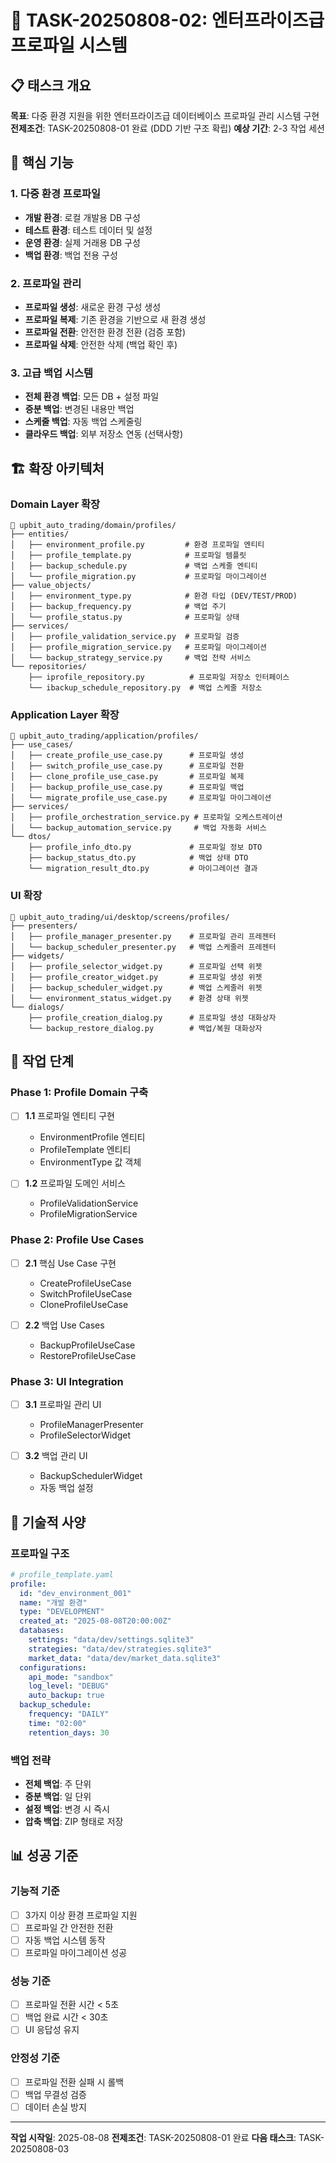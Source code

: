 # 🏢 TASK-20250808-02: 엔터프라이즈급 프로파일 시스템

## 📋 **태스크 개요**

**목표**: 다중 환경 지원을 위한 엔터프라이즈급 데이터베이스 프로파일 관리 시스템 구현
**전제조건**: TASK-20250808-01 완료 (DDD 기반 구조 확립)
**예상 기간**: 2-3 작업 세션

## 🎯 **핵심 기능**

### **1. 다중 환경 프로파일**
- **개발 환경**: 로컬 개발용 DB 구성
- **테스트 환경**: 테스트 데이터 및 설정
- **운영 환경**: 실제 거래용 DB 구성
- **백업 환경**: 백업 전용 구성

### **2. 프로파일 관리**
- **프로파일 생성**: 새로운 환경 구성 생성
- **프로파일 복제**: 기존 환경을 기반으로 새 환경 생성
- **프로파일 전환**: 안전한 환경 전환 (검증 포함)
- **프로파일 삭제**: 안전한 삭제 (백업 확인 후)

### **3. 고급 백업 시스템**
- **전체 환경 백업**: 모든 DB + 설정 파일
- **증분 백업**: 변경된 내용만 백업
- **스케줄 백업**: 자동 백업 스케줄링
- **클라우드 백업**: 외부 저장소 연동 (선택사항)

## 🏗️ **확장 아키텍처**

### **Domain Layer 확장**
```
📁 upbit_auto_trading/domain/profiles/
├── entities/
│   ├── environment_profile.py         # 환경 프로파일 엔티티
│   ├── profile_template.py            # 프로파일 템플릿
│   ├── backup_schedule.py             # 백업 스케줄 엔티티
│   └── profile_migration.py           # 프로파일 마이그레이션
├── value_objects/
│   ├── environment_type.py            # 환경 타입 (DEV/TEST/PROD)
│   ├── backup_frequency.py            # 백업 주기
│   └── profile_status.py              # 프로파일 상태
├── services/
│   ├── profile_validation_service.py  # 프로파일 검증
│   ├── profile_migration_service.py   # 프로파일 마이그레이션
│   └── backup_strategy_service.py     # 백업 전략 서비스
└── repositories/
    ├── iprofile_repository.py          # 프로파일 저장소 인터페이스
    └── ibackup_schedule_repository.py  # 백업 스케줄 저장소
```

### **Application Layer 확장**
```
📁 upbit_auto_trading/application/profiles/
├── use_cases/
│   ├── create_profile_use_case.py      # 프로파일 생성
│   ├── switch_profile_use_case.py      # 프로파일 전환
│   ├── clone_profile_use_case.py       # 프로파일 복제
│   ├── backup_profile_use_case.py      # 프로파일 백업
│   └── migrate_profile_use_case.py     # 프로파일 마이그레이션
├── services/
│   ├── profile_orchestration_service.py # 프로파일 오케스트레이션
│   └── backup_automation_service.py     # 백업 자동화 서비스
└── dtos/
    ├── profile_info_dto.py             # 프로파일 정보 DTO
    ├── backup_status_dto.py            # 백업 상태 DTO
    └── migration_result_dto.py         # 마이그레이션 결과
```

### **UI 확장**
```
📁 upbit_auto_trading/ui/desktop/screens/profiles/
├── presenters/
│   ├── profile_manager_presenter.py    # 프로파일 관리 프레젠터
│   └── backup_scheduler_presenter.py   # 백업 스케줄러 프레젠터
├── widgets/
│   ├── profile_selector_widget.py      # 프로파일 선택 위젯
│   ├── profile_creator_widget.py       # 프로파일 생성 위젯
│   ├── backup_scheduler_widget.py      # 백업 스케줄러 위젯
│   └── environment_status_widget.py    # 환경 상태 위젯
└── dialogs/
    ├── profile_creation_dialog.py      # 프로파일 생성 대화상자
    └── backup_restore_dialog.py        # 백업/복원 대화상자
```

## 📝 **작업 단계**

### **Phase 1: Profile Domain 구축**
- [ ] **1.1** 프로파일 엔티티 구현
  - EnvironmentProfile 엔티티
  - ProfileTemplate 엔티티
  - EnvironmentType 값 객체

- [ ] **1.2** 프로파일 도메인 서비스
  - ProfileValidationService
  - ProfileMigrationService

### **Phase 2: Profile Use Cases**
- [ ] **2.1** 핵심 Use Case 구현
  - CreateProfileUseCase
  - SwitchProfileUseCase
  - CloneProfileUseCase

- [ ] **2.2** 백업 Use Cases
  - BackupProfileUseCase
  - RestoreProfileUseCase

### **Phase 3: UI Integration**
- [ ] **3.1** 프로파일 관리 UI
  - ProfileManagerPresenter
  - ProfileSelectorWidget

- [ ] **3.2** 백업 관리 UI
  - BackupSchedulerWidget
  - 자동 백업 설정

## 🔧 **기술적 사양**

### **프로파일 구조**
```yaml
# profile_template.yaml
profile:
  id: "dev_environment_001"
  name: "개발 환경"
  type: "DEVELOPMENT"
  created_at: "2025-08-08T20:00:00Z"
  databases:
    settings: "data/dev/settings.sqlite3"
    strategies: "data/dev/strategies.sqlite3"
    market_data: "data/dev/market_data.sqlite3"
  configurations:
    api_mode: "sandbox"
    log_level: "DEBUG"
    auto_backup: true
  backup_schedule:
    frequency: "DAILY"
    time: "02:00"
    retention_days: 30
```

### **백업 전략**
- **전체 백업**: 주 단위
- **증분 백업**: 일 단위
- **설정 백업**: 변경 시 즉시
- **압축 백업**: ZIP 형태로 저장

## 📊 **성공 기준**

### **기능적 기준**
- [ ] 3가지 이상 환경 프로파일 지원
- [ ] 프로파일 간 안전한 전환
- [ ] 자동 백업 시스템 동작
- [ ] 프로파일 마이그레이션 성공

### **성능 기준**
- [ ] 프로파일 전환 시간 < 5초
- [ ] 백업 완료 시간 < 30초
- [ ] UI 응답성 유지

### **안정성 기준**
- [ ] 프로파일 전환 실패 시 롤백
- [ ] 백업 무결성 검증
- [ ] 데이터 손실 방지

---
**작업 시작일**: 2025-08-08
**전제조건**: TASK-20250808-01 완료
**다음 태스크**: TASK-20250808-03
